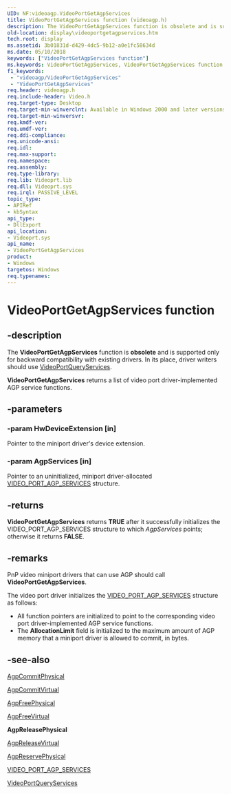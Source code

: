 ```yaml
---
UID: NF:videoagp.VideoPortGetAgpServices
title: VideoPortGetAgpServices function (videoagp.h)
description: The VideoPortGetAgpServices function is obsolete and is supported only for backward compatibility with existing drivers.
old-location: display\videoportgetagpservices.htm
tech.root: display
ms.assetid: 3b01831d-d429-4dc5-9b12-a0e1fc58634d
ms.date: 05/10/2018
keywords: ["VideoPortGetAgpServices function"]
ms.keywords: VideoPortGetAgpServices, VideoPortGetAgpServices function [Display Devices], VideoPort_Functions_498a8f06-f24e-4116-90df-30360fa111a1.xml, display.videoportgetagpservices, videoagp/VideoPortGetAgpServices
f1_keywords:
 - "videoagp/VideoPortGetAgpServices"
 - "VideoPortGetAgpServices"
req.header: videoagp.h
req.include-header: Video.h
req.target-type: Desktop
req.target-min-winverclnt: Available in Windows 2000 and later versions of the Windows operating systems.
req.target-min-winversvr: 
req.kmdf-ver: 
req.umdf-ver: 
req.ddi-compliance: 
req.unicode-ansi: 
req.idl: 
req.max-support: 
req.namespace: 
req.assembly: 
req.type-library: 
req.lib: Videoprt.lib
req.dll: Videoprt.sys
req.irql: PASSIVE_LEVEL
topic_type:
- APIRef
- kbSyntax
api_type:
- DllExport
api_location:
- Videoprt.sys
api_name:
- VideoPortGetAgpServices
product:
- Windows
targetos: Windows
req.typenames: 
---
```


# VideoPortGetAgpServices function


## -description


The <b>VideoPortGetAgpServices</b> function is <b>obsolete</b> and is supported only for backward compatibility with existing drivers. In its place, driver writers should use <a href="https://docs.microsoft.com/windows-hardware/drivers/ddi/video/nf-video-videoportqueryservices">VideoPortQueryServices</a>.

<b>VideoPortGetAgpServices</b> returns a list of video port driver-implemented AGP service functions.


## -parameters




### -param HwDeviceExtension [in]

Pointer to the miniport driver's device extension.


### -param AgpServices [in]

Pointer to an uninitialized, miniport driver-allocated <a href="https://docs.microsoft.com/windows-hardware/drivers/ddi/videoagp/ns-videoagp-_video_port_agp_services">VIDEO_PORT_AGP_SERVICES</a> structure.


## -returns



<b>VideoPortGetAgpServices</b> returns <b>TRUE</b> after it successfully initializes the VIDEO_PORT_AGP_SERVICES structure to which <i>AgpServices</i> points; otherwise it returns <b>FALSE</b>.




## -remarks



PnP video miniport drivers that can use AGP should call <b>VideoPortGetAgpServices</b>.

The video port driver initializes the <a href="https://docs.microsoft.com/windows-hardware/drivers/ddi/videoagp/ns-videoagp-_video_port_agp_services">VIDEO_PORT_AGP_SERVICES</a> structure as follows:

<ul>
<li>
All function pointers are initialized to point to the corresponding video port driver-implemented AGP service functions.

</li>
<li>
The <b>AllocationLimit</b> field is initialized to the maximum amount of AGP memory that a miniport driver is allowed to commit, in bytes.

</li>
</ul>



## -see-also




<a href="https://docs.microsoft.com/windows-hardware/drivers/ddi/videoagp/nc-videoagp-pagp_commit_physical">AgpCommitPhysical</a>



<a href="https://docs.microsoft.com/windows-hardware/drivers/ddi/videoagp/nc-videoagp-pagp_commit_virtual">AgpCommitVirtual</a>



<a href="https://docs.microsoft.com/windows-hardware/drivers/ddi/videoagp/nc-videoagp-pagp_free_physical">AgpFreePhysical</a>



<a href="https://docs.microsoft.com/windows-hardware/drivers/ddi/videoagp/nc-videoagp-pagp_free_virtual">AgpFreeVirtual</a>



<b>AgpReleasePhysical</b>



<a href="https://docs.microsoft.com/windows-hardware/drivers/ddi/videoagp/nc-videoagp-pagp_release_virtual">AgpReleaseVirtual</a>



<a href="https://docs.microsoft.com/windows-hardware/drivers/ddi/videoagp/nc-videoagp-pagp_reserve_physical">AgpReservePhysical</a>



<a href="https://docs.microsoft.com/windows-hardware/drivers/ddi/videoagp/ns-videoagp-_video_port_agp_services">VIDEO_PORT_AGP_SERVICES</a>



<a href="https://docs.microsoft.com/windows-hardware/drivers/ddi/video/nf-video-videoportqueryservices">VideoPortQueryServices</a>
 

 

